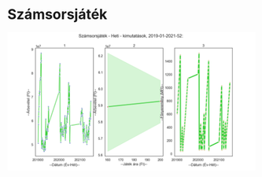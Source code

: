 # Számsorsjáték
 
![alt text](https://github.com/ValaskaGergo/szamsorsjatek/blob/main/szamsorsjatek/fig1.png)
